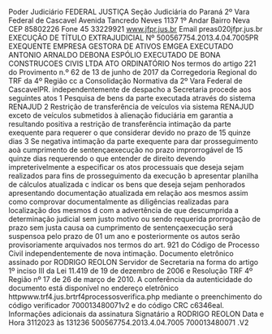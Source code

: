 Poder Judiciário FEDERAL JUSTIÇA Seção Judiciária do Paraná 2º Vara Federal de Cascavel Avenida Tancredo Neves 1137 1º Andar Bairro Neva CEP 85802226 Fone 45 33229921 www.jfpr.jus.br Email preas020jfpr.jus.br EXECUÇÃO DE TÍTULO EXTRAJUDICIAL Nº 500567754.2013.4.04.7005PR EXEQUENTE EMPRESA GESTORA DE ATIVOS EMGEA EXECUTADO ANTONIO ARNALDO DEBONA ESPÓLIO EXECUTADO DE BONA CONSTRUCOES CIVIS LTDA ATO ORDINATÓRIO Nos termos do artigo 221 do Provimento n.º 62 de 13 de junho de 2017 da Corregedoria Regional do TRF da 4º Região cc a Consolidação Normativa da 2º Vara Federal de CascavelPR. independentemente de despacho a Secretaria procede aos seguintes atos 1 Pesquisa de bens da parte executada através do sistema RENAJUD 2 Restrição de transferência de veículos via sistema RENAJUD exceto de veículos submetidos à alienação fiduciária em garantia a resultando positiva a restrição de transferência intimação da parte exequente para requerer o que considerar devido no prazo de 15 quinze dias 3 Se negativa intimação da parte exequente para dar prosseguimento aoà cumprimento de sentençaexecução no prazo improrrogável de 15 quinze dias requerendo o que entender de direito devendo impreterivelmente a especificar os atos processuais que deseja sejam realizados para fins de prosseguimento da execução b apresentar planilha de cálculos atualizada c indicar os bens que deseja sejam penhorados apresentando documentação atualizada em relação aos mesmos assim como comprovar documentalmente as diligências realizadas para localização dos mesmos d com a advertência de que descumprida a determinação judicial sem justo motivo ou sendo requerida prorrogação de prazo sem justa causa oa cumprimento de sentençaexecução será suspensoa pelo prazo de 01 um ano e posteriormente os autos serão provisoriamente arquivados nos termos do art. 921 do Código de Processo Civil independentemente de nova intimação. Documento eletrônico assinado por RODRIGO REOLON Servidor de Secretaria na forma do artigo 1º inciso III da Lei 11.419 de 19 de dezembro de 2006 e Resolução TRF 4º Região nº 17 de 26 de março de 2010. A conferência da autenticidade do documento está disponível no endereço eletrônico httpwww.trf4.jus.brtrf4processosverifica.php mediante o preenchimento do código verificador 700013480071v2 e do código CRC c6346eal. Informações adicionais da assinatura Signatário a RODRIGO REOLON Data e Hora 3112023 às 131236 500567754.2013.4.04.7005 700013480071 .V2

